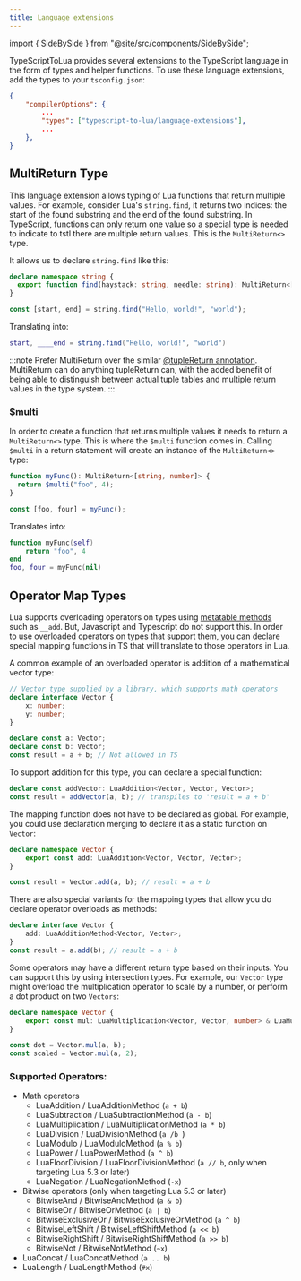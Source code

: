 ```yaml
---
title: Language extensions
---
```


import { SideBySide } from "@site/src/components/SideBySide";

TypeScriptToLua provides several extensions to the TypeScript language in the form of types and helper functions. To use these language extensions, add the types to your `tsconfig.json`:

```json
{
    "compilerOptions": {
        ...
        "types": ["typescript-to-lua/language-extensions"],
        ...
    },
}
```

## MultiReturn Type

This language extension allows typing of Lua functions that return multiple values. For example, consider Lua's `string.find`, it returns two indices: the start of the found substring and the end of the found substring. In TypeScript, functions can only return one value so a special type is needed to indicate to tstl there are multiple return values. This is the `MultiReturn<>` type.

It allows us to declare `string.find` like this:

```ts title=stringfind.ts
declare namespace string {
  export function find(haystack: string, needle: string): MultiReturn<[number, number]>;
}

const [start, end] = string.find("Hello, world!", "world");
```

Translating into:

```lua title=stringfind.lua
start, ____end = string.find("Hello, world!", "world")
```

:::note
Prefer MultiReturn over the similar [@tupleReturn annotation](./compiler-annotations.md#tuplereturn). MultiReturn can do anything tupleReturn can, with the added benefit of being able to distinguish between actual tuple tables and multiple return values in the type system.
:::

### \$multi

In order to create a function that returns multiple values it needs to return a `MultiReturn<>` type. This is where the `$multi` function comes in. Calling `$multi` in a return statement will create an instance of the `MultiReturn<>` type:

```ts title=multi.ts
function myFunc(): MultiReturn<[string, number]> {
  return $multi("foo", 4);
}

const [foo, four] = myFunc();
```

Translates into:

```lua title=multi.lua
function myFunc(self)
    return "foo", 4
end
foo, four = myFunc(nil)
```

## Operator Map Types

Lua supports overloading operators on types using [metatable methods](https://www.lua.org/manual/5.4/manual.html#2.4) such as `__add`. But, Javascript and Typescript do not support this. In order to use overloaded operators on types that support them, you can declare special mapping functions in TS that will translate to those operators in Lua.

A common example of an overloaded operator is addition of a mathematical vector type:
```ts
// Vector type supplied by a library, which supports math operators
declare interface Vector {
    x: number;
    y: number;
}

declare const a: Vector;
declare const b: Vector;
const result = a + b; // Not allowed in TS
```

To support addition for this type, you can declare a special function:
```ts
declare const addVector: LuaAddition<Vector, Vector, Vector>;
const result = addVector(a, b); // transpiles to 'result = a + b'
```

The mapping function does not have to be declared as global. For example, you could use declaration merging to declare it as a static function on `Vector`:
```ts
declare namespace Vector {
    export const add: LuaAddition<Vector, Vector, Vector>;
}

const result = Vector.add(a, b); // result = a + b
```

There are also special variants for the mapping types that allow you do declare operator overloads as methods:
```ts
declare interface Vector {
    add: LuaAdditionMethod<Vector, Vector>;
}
const result = a.add(b); // result = a + b
```

Some operators may have a different return type based on their inputs. You can support this by using intersection types. For example, our `Vector` type might overload the multiplication operator to scale by a number, or perform a dot product on two `Vectors`:
```ts
declare namespace Vector {
    export const mul: LuaMultiplication<Vector, Vector, number> & LuaMultiplication<Vector, number, Vector>;
}

const dot = Vector.mul(a, b);
const scaled = Vector.mul(a, 2);
```

### Supported Operators:
- Math operators
  * LuaAddition / LuaAdditionMethod (`a + b`)
  * LuaSubtraction / LuaSubtractionMethod (`a - b`)
  * LuaMultiplication / LuaMultiplicationMethod (`a * b`)
  * LuaDivision / LuaDivisionMethod (`a /b `)
  * LuaModulo / LuaModuloMethod (`a % b`)
  * LuaPower / LuaPowerMethod (`a ^ b`)
  * LuaFloorDivision / LuaFloorDivisionMethod (`a // b`, only when targeting Lua 5.3 or later)
  * LuaNegation / LuaNegationMethod (`-x`)
- Bitwise operators (only when targeting Lua 5.3 or later)
  * BitwiseAnd / BitwiseAndMethod (`a & b`)
  * BitwiseOr / BitwiseOrMethod (`a | b`)
  * BitwiseExclusiveOr / BitwiseExclusiveOrMethod (`a ^ b`)
  * BitwiseLeftShift / BitwiseLeftShiftMethod (`a << b`)
  * BitwiseRightShift / BitwiseRightShiftMethod (`a >> b`)
  * BitwiseNot / BitwiseNotMethod (`~x`)
- LuaConcat / LuaConcatMethod (`a .. b`)
- LuaLength / LuaLengthMethod (`#x`)
